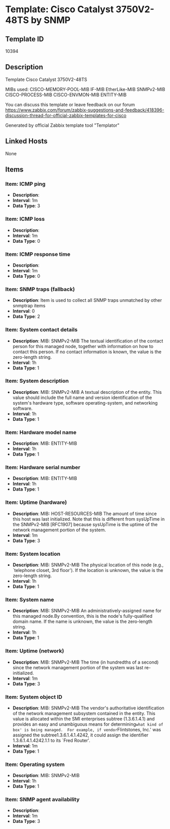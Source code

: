 # Template: Cisco Catalyst 3750V2-48TS by SNMP

## Template ID
10394

## Description
Template Cisco Catalyst 3750V2-48TS
  
  MIBs used:
  CISCO-MEMORY-POOL-MIB
  IF-MIB
  EtherLike-MIB
  SNMPv2-MIB
  CISCO-PROCESS-MIB
  CISCO-ENVMON-MIB
  ENTITY-MIB

You can discuss this template or leave feedback on our forum https://www.zabbix.com/forum/zabbix-suggestions-and-feedback/418396-discussion-thread-for-official-zabbix-templates-for-cisco

Generated by official Zabbix template tool "Templator"

## Linked Hosts
None

## Items

### Item: ICMP ping
- **Description**: 
- **Interval**: 1m
- **Data Type**: 3

### Item: ICMP loss
- **Description**: 
- **Interval**: 1m
- **Data Type**: 0

### Item: ICMP response time
- **Description**: 
- **Interval**: 1m
- **Data Type**: 0

### Item: SNMP traps (fallback)
- **Description**: Item is used to collect all SNMP traps unmatched by other snmptrap items
- **Interval**: 0
- **Data Type**: 2

### Item: System contact details
- **Description**: MIB: SNMPv2-MIB
The textual identification of the contact person for this managed node, together with information on how to contact this person.  If no contact information is known, the value is the zero-length string.
- **Interval**: 1h
- **Data Type**: 1

### Item: System description
- **Description**: MIB: SNMPv2-MIB
A textual description of the entity. This value should
include the full name and version identification of the system's hardware type, software operating-system, and
networking software.
- **Interval**: 1h
- **Data Type**: 1

### Item: Hardware model name
- **Description**: MIB: ENTITY-MIB
- **Interval**: 1h
- **Data Type**: 1

### Item: Hardware serial number
- **Description**: MIB: ENTITY-MIB
- **Interval**: 1h
- **Data Type**: 1

### Item: Uptime (hardware)
- **Description**: MIB: HOST-RESOURCES-MIB
The amount of time since this host was last initialized. Note that this is different from sysUpTime in the SNMPv2-MIB [RFC1907] because sysUpTime is the uptime of the network management portion of the system.
- **Interval**: 1m
- **Data Type**: 3

### Item: System location
- **Description**: MIB: SNMPv2-MIB
The physical location of this node (e.g., `telephone closet, 3rd floor').  If the location is unknown, the value is the zero-length string.
- **Interval**: 1h
- **Data Type**: 1

### Item: System name
- **Description**: MIB: SNMPv2-MIB
An administratively-assigned name for this managed node.By convention, this is the node's fully-qualified domain name.  If the name is unknown, the value is the zero-length string.
- **Interval**: 1h
- **Data Type**: 1

### Item: Uptime (network)
- **Description**: MIB: SNMPv2-MIB
The time (in hundredths of a second) since the network management portion of the system was last re-initialized.
- **Interval**: 1m
- **Data Type**: 3

### Item: System object ID
- **Description**: MIB: SNMPv2-MIB
The vendor's authoritative identification of the network management subsystem contained in the entity.  This value is allocated within the SMI enterprises subtree (1.3.6.1.4.1) and provides an easy and unambiguous means for determining`what kind of box' is being managed.  For example, if vendor`Flintstones, Inc.' was assigned the subtree1.3.6.1.4.1.4242, it could assign the identifier 1.3.6.1.4.1.4242.1.1 to its `Fred Router'.
- **Interval**: 1m
- **Data Type**: 1

### Item: Operating system
- **Description**: MIB: SNMPv2-MIB
- **Interval**: 1h
- **Data Type**: 1

### Item: SNMP agent availability
- **Description**: 
- **Interval**: 1m
- **Data Type**: 3

